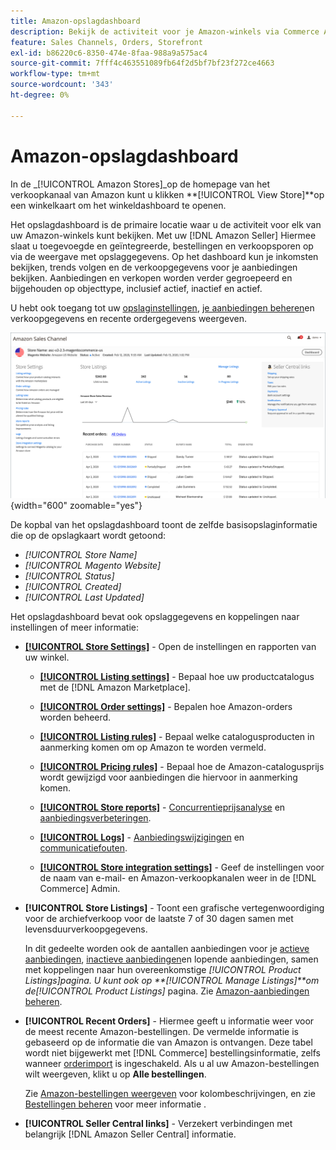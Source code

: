 ```yaml
---
title: Amazon-opslagdashboard
description: Bekijk de activiteit voor je Amazon-winkels via Commerce Admin met behulp van het Amazon store dashboard.
feature: Sales Channels, Orders, Storefront
exl-id: b86220c6-8350-474e-8faa-988a9a575ac4
source-git-commit: 7fff4c463551089fb64f2d5bf7bf23f272ce4663
workflow-type: tm+mt
source-wordcount: '343'
ht-degree: 0%

---
```


# Amazon-opslagdashboard

In de _[!UICONTROL Amazon Stores]_op de homepage van het verkoopkanaal van Amazon kunt u klikken **[!UICONTROL View Store]**op een winkelkaart om het winkeldashboard te openen.

Het opslagdashboard is de primaire locatie waar u de activiteit voor elk van uw Amazon-winkels kunt bekijken. Met uw [!DNL Amazon Seller] Hiermee slaat u toegevoegde en geïntegreerde, bestellingen en verkoopsporen op via de weergave met opslaggegevens. Op het dashboard kun je inkomsten bekijken, trends volgen en de verkoopgegevens voor je aanbiedingen bekijken. Aanbiedingen en verkopen worden verder gegroepeerd en bijgehouden op objecttype, inclusief actief, inactief en actief.

U hebt ook toegang tot uw [opslaginstellingen](./ob-store-review.md), [je aanbiedingen beheren](./managing-product-listings.md)en verkoopgegevens en recente ordergegevens weergeven.

![Amazon Store-dashboard](assets/amazon-store-dashboard.png){width="600" zoomable="yes"}

De kopbal van het opslagdashboard toont de zelfde basisopslaginformatie die op de opslagkaart wordt getoond:

- _[!UICONTROL Store Name]_
- _[!UICONTROL Magento Website]_
- _[!UICONTROL Status]_
- _[!UICONTROL Created]_
- _[!UICONTROL Last Updated]_

Het opslagdashboard bevat ook opslaggegevens en koppelingen naar instellingen of meer informatie:

- [**[!UICONTROL Store Settings]**](./ob-store-review.md) - Open de instellingen en rapporten van uw winkel.

   - [**[!UICONTROL Listing settings]**](./listing-settings.md) - Bepaal hoe uw productcatalogus met de [!DNL Amazon Marketplace].

   - [**[!UICONTROL Order settings]**](./order-settings.md) - Bepalen hoe Amazon-orders worden beheerd.

   - [**[!UICONTROL Listing rules]**](./listing-rules.md) - Bepaal welke catalogusproducten in aanmerking komen om op Amazon te worden vermeld.

   - [**[!UICONTROL Pricing rules]**](./pricing-products.md) - Bepaal hoe de Amazon-catalogusprijs wordt gewijzigd voor aanbiedingen die hiervoor in aanmerking komen.

   - [**[!UICONTROL Store reports]**](./amazon-logs-reports.md) - [Concurrentieprijsanalyse](./competitive-price-analysis.md) en [aanbiedingsverbeteringen](./listing-improvements.md).

   - [**[!UICONTROL Logs]**](./amazon-logs-reports.md) - [Aanbiedingswijzigingen](./listing-changes-log.md) en [communicatiefouten](./communication-errors-log.md).

   - [**[!UICONTROL Store integration settings]**](./store-integration-settings.md) - Geef de instellingen voor de naam van e-mail- en Amazon-verkoopkanalen weer in de [!DNL Commerce] Admin.

- **[!UICONTROL Store Listings]** - Toont een grafische vertegenwoordiging voor de archiefverkoop voor de laatste 7 of 30 dagen samen met levensduurverkoopgegevens.

  In dit gedeelte worden ook de aantallen aanbiedingen voor je [actieve aanbiedingen](./active-listings.md), [inactieve aanbiedingen](./inactive-listings.md)en lopende aanbiedingen, samen met koppelingen naar hun overeenkomstige _[!UICONTROL Product Listings]_pagina. U kunt ook op **[!UICONTROL Manage Listings]**om de_[!UICONTROL Product Listings]_ pagina. Zie [Amazon-aanbiedingen beheren](./managing-product-listings.md).

- **[!UICONTROL Recent Orders]** - Hiermee geeft u informatie weer voor de meest recente Amazon-bestellingen. De vermelde informatie is gebaseerd op de informatie die van Amazon is ontvangen. Deze tabel wordt niet bijgewerkt met [!DNL Commerce] bestellingsinformatie, zelfs wanneer [orderimport](./order-settings.md) is ingeschakeld. Als u al uw Amazon-bestellingen wilt weergeven, klikt u op **Alle bestellingen**.

  Zie [Amazon-bestellingen weergeven](./amazon-orders-all.md) voor kolombeschrijvingen, en zie [Bestellingen beheren](./managing-orders.md) voor meer informatie .

- **[!UICONTROL Seller Central links]** - Verzekert verbindingen met belangrijk [!DNL Amazon Seller Central] informatie.
